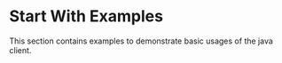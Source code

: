 # Start With Examples

This section contains examples to demonstrate basic usages of the java client.